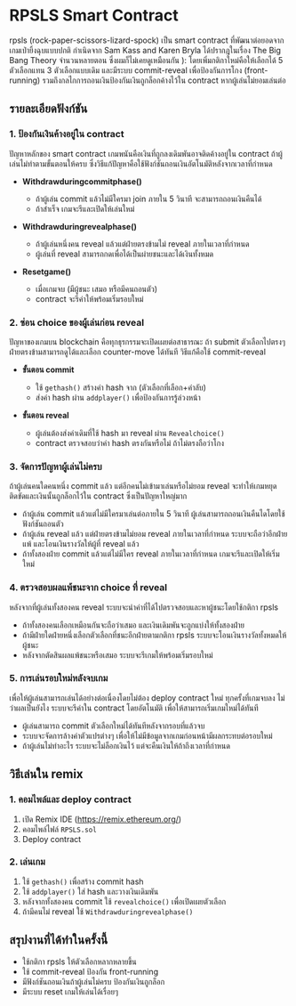 # RPSLS Smart Contract  

rpsls (rock-paper-scissors-lizard-spock) เป็น smart contract ที่พัฒนาต่อยอดจากเกมเป่ายิ้งฉุบแบบปกติ กำเนิดจาก Sam Kass and Karen Bryla ได้ปรากฎในเรื่อง The Big Bang Theory จำนวนหลายตอน ซึ่งผมก็ไม่เคยดูเหมือนกัน ): โดยเพิ่มกติกาใหม่คือให้เลือกได้ 5 ตัวเลือกแทน 3 ตัวเลือกแบบเดิม และมีระบบ commit-reveal เพื่อป้องกันการโกง (front-running) รวมถึงกลไกการถอนเงินป้องกันเงินถูกล็อกค้างไว้ใน contract หากผู้เล่นไม่ยอมเล่นต่อ

## รายละเอียดฟังก์ชัน  

### 1. ป้องกันเงินค้างอยู่ใน contract  
ปัญหาหลักของ smart contract เกมพนันคือเงินที่ถูกลงเดิมพันอาจติดค้างอยู่ใน contract ถ้าผู้เล่นไม่ทำตามขั้นตอนให้ครบ ซึ่งวิธีแก้ปัญหาคือใช้ฟังก์ชันถอนเงินอัตโนมัติหลังจากเวลาที่กำหนด  

- **Withdrawduringcommitphase()**  
  - ถ้าผู้เล่น commit แล้วไม่มีใครมา join ภายใน 5 วินาที จะสามารถถอนเงินคืนได้  
  - ถ้าสำเร็จ เกมจะรีและเปิดให้เล่นใหม่  

- **Withdrawduringrevealphase()**  
  - ถ้าผู้เล่นหนึ่งคน reveal แล้วแต่ฝ่ายตรงข้ามไม่ reveal ภายในเวลาที่กำหนด  
  - ผู้เล่นที่ reveal สามารถกดเพื่อได้เป็นผ่ายชนะและได้เงินทั้งหมด  

- **Resetgame()**  
  - เมื่อเกมจบ (มีผู้ชนะ เสมอ หรือมีคนถอนตัว)  
  - contract จะรีค่าให้พร้อมเริ่มรอบใหม่  

### 2. ซ่อน choice ของผู้เล่นก่อน reveal  
ปัญหาของเกมบน blockchain คือทุกธุรกรรมจะเปิดเผยต่อสาธารณะ ถ้า submit ตัวเลือกไปตรงๆ ฝ่ายตรงข้ามสามารถดูได้และเลือก counter-move ได้ทันที วิธีแก้คือใช้ commit-reveal  

- **ขั้นตอน commit**  
  - ใช้ `gethash()` สร้างค่า hash จาก (ตัวเลือกที่เลือก+ค่าลับ)  
  - ส่งค่า hash ผ่าน `addplayer()` เพื่อป้องกันการรู้ล่วงหน้า  

- **ขั้นตอน reveal**  
  - ผู้เล่นต้องส่งค่าเดิมที่ใช้ hash มา reveal ผ่าน `Revealchoice()`  
  - contract ตรวจสอบว่าค่า hash ตรงกันหรือไม่ ถ้าไม่ตรงถือว่าโกง

### 3. จัดการปัญหาผู้เล่นไม่ครบ  
ถ้าผู้เล่นคนใดคนหนึ่ง commit แล้ว แต่อีกคนไม่เข้ามาเล่นหรือไม่ยอม reveal จะทำให้เกมหยุดติดขัดและเงินนั้นถูกล็อกไว้ใน contract ซึ่งเป็นปัญหาใหญ่มาก  

- ถ้าผู้เล่น commit แล้วแต่ไม่มีใครมาเล่นต่อภายใน 5 วินาที ผู้เล่นสามารถถอนเงินคืนไดโดยใช้ฟังก์ชันถอนตัว  
- ถ้าผู้เล่น reveal แล้ว แต่ฝ่ายตรงข้ามไม่ยอม reveal ภายในเวลาที่กำหนด ระบบจะถือว่าอีกฝ่ายแพ้ และโอนเงินรางวัลให้ผู้ที่ reveal แล้ว  
- ถ้าทั้งสองฝ่าย commit แล้วแต่ไม่มีใคร reveal ภายในเวลาที่กำหนด เกมจะรีและเปิดให้เริ่มใหม่  

### 4. ตรวจสอบผลแพ้ชนะจาก choice ที่ reveal  
หลังจากที่ผู้เล่นทั้งสองคน reveal ระบบจะนำค่าที่ได้ไปตรวจสอบและหาผู้ชนะโดยใช้กติกา rpsls  

- ถ้าทั้งสองคนเลือกเหมือนกันจะถือว่าเสมอ และเงินเดิมพันจะถูกแบ่งให้ทั้งสองฝ่าย 
- ถ้ามีฝ่ายใดฝ่ายหนึ่งเลือกตัวเลือกที่ชนะอีกฝ่ายตามกติกา rpsls ระบบจะโอนเงินรางวัลทั้งหมดให้ผู้ชนะ  
- หลังจากตัดสินผลแพ้ชนะหรือเสมอ ระบบจะรีเกมให้พร้อมเริ่มรอบใหม่  

### 5. การเล่นรอบใหม่หลังจบเกม  
เพื่อให้ผู้เล่นสามารถเล่นได้อย่างต่อเนื่องโดยไม่ต้อง deploy contract ใหม่ ทุกครั้งที่เกมจบลง ไม่ว่าผลเป็นยังไง ระบบจะรีค่าใน contract โดยอัตโนมัติ เพื่อให้สามารถเริ่มเกมใหม่ได้ทันที  

- ผู้เล่นสามารถ commit ตัวเลือกใหม่ได้ทันทีหลังจากรอบที่แล้วจบ  
- ระบบจะจัดการล้างค่าตัวแปรต่างๆ เพื่อให้ไม่มีข้อมูลจากเกมก่อนหน้ามีผลกระทบต่อรอบใหม่  
- ถ้าผู้เล่นไม่ทำอะไร ระบบจะไม่ล็อกเงินไว้ แต่จะคืนเงินให้ถ้าถึงเวลาที่กำหนด  

## วิธีเล่นใน remix  
### 1. คอมไพล์และ deploy contract  
1. เปิด Remix IDE (https://remix.ethereum.org/)  
2. คอมไพล์ไฟล์ `RPSLS.sol`  
3. Deploy contract  

### 2. เล่นเกม  
1. ใช้ `gethash()` เพื่อสร้าง commit hash  
2. ใช้ `addplayer()` ใส่ hash และวางเงินเดิมพัน  
3. หลังจากทั้งสองคน commit ใช้ `revealchoice()` เพื่อเปิดเผยตัวเลือก  
4. ถ้ามีคนไม่ reveal ใช้ `Withdrawduringrevealphase()`  

## สรุปงานที่ได้ทำในครั้งนี้
- ใช้กติกา rpsls ให้ตัวเลือกหลากหลายขึ้น  
- ใช้ commit-reveal ป้องกัน front-running  
- มีฟังก์ชันถอนเงินถ้าผู้เล่นไม่ครบ ป้องกันเงินถูกล็อก  
- มีระบบ reset เกมให้เล่นได้เรื่อยๆ  
